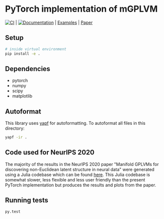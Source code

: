 # PyTorch implementation of mGPLVM

[![CI](https://github.com/tachukao/mgplvm-pytorch/workflows/CI/badge.svg?branch=develop)](https://github.com/tachukao/mgplvm-pytorch/actions?query=workflow%3ACI) | 
[![Documentation](https://img.shields.io/badge/docs-latest-blue.svg)](https://tachukao.github.io/mgplvm-pytorch) | 
[Examples](examples) | 
[Paper](https://papers.nips.cc/paper/2020/file/fedc604da8b0f9af74b6cfc0fab2163c-Paper.pdf)



## Setup

```sh
# inside virtual environment
pip install -e .
```

## Dependencies

- pytorch
- numpy
- scipy
- matplotlib

## Autoformat

This library uses [yapf](https://github.com/google/yapf) for autoformatting.
To autoformat all files in this directory:

```sh
yapf -ir .
```

## Code used for NeurIPS 2020

The majority of the results in the NeurIPS 2020 paper "Manifold GPLVMs for discovering non-Euclidean latent structure in neural data" were generated using a Julia codebase which can be found [here](https://github.com/KrisJensen/mGPLVM).
This Julia codebase is somewhat slower, less flexible and less user friendly than the present PyTorch implementation but produces the results and plots from the paper.


## Running tests
```sh
py.test
```
